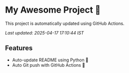# My Awesome Project 🚀

This project is automatically updated using GitHub Actions.

_Last updated: 2025-04-17 17:10:44 IST_

## Features
- Auto-update README using Python 🐍
- Auto Git push with GitHub Actions 🤖

